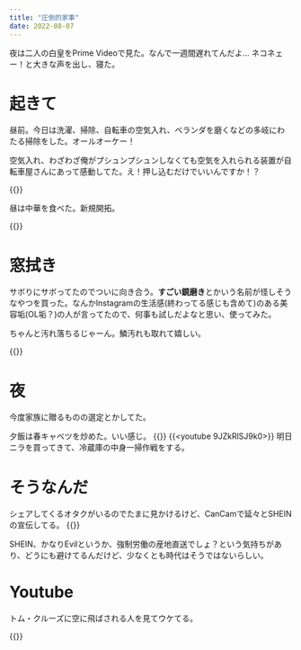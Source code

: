 ```yaml
---
title: "圧倒的家事"
date: 2022-08-07
---
```


夜は二人の白皇をPrime Videoで見た。なんで一週間遅れてんだよ... ネコネェー！と大きな声を出し、寝た。
# 起きて
昼前。今日は洗濯、掃除、自転車の空気入れ、ベランダを磨くなどの多岐にわたる掃除をした。オールオーケー！

空気入れ、わざわざ俺がプシュンプシュンしなくても空気を入れられる装置が自転車屋さんにあって感動してた。え！押し込むだけでいいんですか！？

{{<tweet user="dango_bot" id="1556171714576257024">}}


昼は中華を食べた。新規開拓。

{{<tweet user="dango_bot" id="1556171590521327616">}}

# 窓拭き
サボりにサボってたのでついに向き合う。**すごい鏡磨き**とかいう名前が怪しそうなやつを買った。なんかInstagramの生活感(終わってる感じも含めて)のある美容垢(OL垢？)の人が言ってたので、何事も試しだよなと思い、使ってみた。


ちゃんと汚れ落ちるじゃーん。鱗汚れも取れて嬉しい。

{{<amazon asin="B09D8DFBTX" tile="うろこ落とし 水垢 すごい鏡磨き ストロング シート2枚 スコッチブライト">}}

# 夜
今度家族に贈るものの選定とかしてた。

夕飯は春キャベツを炒めた。いい感じ。
{{<tweet user="dango_bot" id="1556253804735082496">}}
{{<youtube 9JZkRlSJ9k0>}}
明日ニラを買ってきて、冷蔵庫の中身一掃作戦をする。


# そうなんだ
シェアしてくるオタクがいるのでたまに見かけるけど、CanCamで延々とSHEINの宣伝してる。
{{<tweet user="dango_bot" id="1555864383707684864">}}


SHEIN、かなりEvilというか、強制労働の産地直送でしょ？という気持ちがあり、どうにも避けてるんだけど、少なくとも時代はそうではないらしい。
# Youtube

トム・クルーズに空に飛ばされる人を見てウケてる。

{{<youtube v1iZtBM23bY>}}